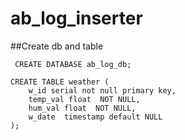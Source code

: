 # ab_log_inserter

##Create db and table

```
 CREATE DATABASE ab_log_db;

CREATE TABLE weather (
    w_id serial not null primary key,
    temp_val float  NOT NULL,
	hum_val float  NOT NULL,
    w_date  timestamp default NULL
);
```
